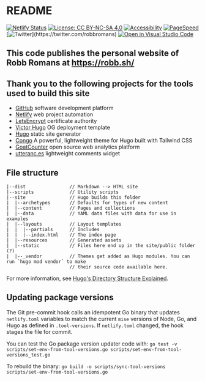 # README

[![Netlify Status](https://api.netlify.com/api/v1/badges/15a99f94-b4f9-46a7-bf2c-122bee83114a/deploy-status)](https://app.netlify.com/sites/robb-sh/deploys)
[![License: CC BY-NC-SA 4.0](https://img.shields.io/badge/License-CC%20BY--NC--SA%204.0-success.svg)](https://creativecommons.org/licenses/by-nc-sa/4.0/)
[![Accessibility](https://img.shields.io/badge/accessibility-passing-success?style=flat&logo=html5&logoColor=white)](https://wave.webaim.org/report#/https://robb.sh/)
[![PageSpeed](https://img.shields.io/badge/PageSpeed-98%20%2F%20100-success?style=flat&logo=google&logoColor=white)](https://developers.google.com/speed/pagespeed/insights/?url=https%3A%2F%2Frobb.sh%2F&tab=desktop)
[![Twitter](https://img.shields.io/twitter/follow/RobbRomans.svg?style=social")](https://twitter.com/robbromans)
[![Open in Visual Studio Code](https://img.shields.io/static/v1?logo=visualstudiocode&label=&message=Open%20in%20Visual%20Studio%20Code&labelColor=2c2c32&color=007acc&logoColor=007acc)](https://open.vscode.dev/robb-romans/robb-sh-hugo)

## This code publishes the personal website of Robb Romans at <https://robb.sh/>

## Thank you to the following projects for the tools used to build this site

- [GitHub](https://github.com/) software development platform
- [Netlify](https://www.netlify.com/) web project automation
- [LetsEncrypt](https://letsencrypt.org/) certificate authority
- [Victor Hugo](https://github.com/netlify-templates/victor-hugo/) OG deployment template
- [Hugo](https://gohugo.io/) static site generator
- [Congo](https://jpanther.github.io/congo/) A powerful, lightweight theme for Hugo built with Tailwind CSS
- [GoatCounter](https://www.goatcounter.com/) open source web analytics platform
- [utteranc.es](https://utteranc.es/) lightweight comments widget

## File structure

```text
|--dist                // Markdown --> HTML site
|--scripts             // Utility scripts
|--site                // Hugo builds this folder
|  |--archetypes       // Defaults for types of new content
|  |--content          // Pages and collections
|  |--data             // YAML data files with data for use in examples
|  |--layouts          // Layout templates
|  |  |--partials      // Includes
|  |  |--index.html    // The index page
|  |--resources        // Generated assets
|  |--static           // Files here end up in the site/public folder (?)
|  |--_vendor          // Themes get added as Hugo modules. You can run `hugo mod vendor` to make 
                       // their source code available here.
```

For more information, see [Hugo's Directory Structure Explained](https://www.jakewiesler.com/blog/hugo-directory-structure/).

## Updating package versions

The Git pre-commit hook calls an idempotent Go binary that updates `netlify.toml` variables to match
the current `mise` versions of Node, Go, and Hugo as defined in `.tool-versions`. If `netlify.toml`
changed, the hook stages the file for commit.

You can test the Go package version updater code with:
`go test -v scripts/set-env-from-tool-versions.go scripts/set-env-from-tool-versions_test.go`

To rebuild the binary:
`go build -o scripts/sync-tool-versions scripts/set-env-from-tool-versions.go`
